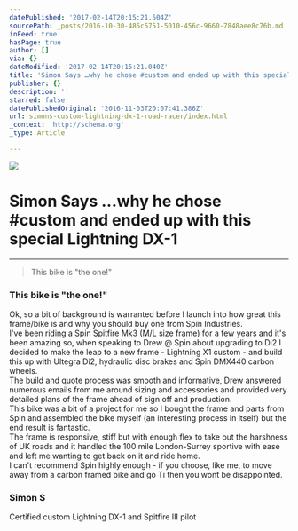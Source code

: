 ```yaml
---
datePublished: '2017-02-14T20:15:21.504Z'
sourcePath: _posts/2016-10-30-485c5751-5010-456c-9660-7848aee8c76b.md
inFeed: true
hasPage: true
author: []
via: {}
dateModified: '2017-02-14T20:15:21.040Z'
title: 'Simon Says …why he chose #custom and ended up with this special Lightning DX-1'
publisher: {}
description: ''
starred: false
datePublishedOriginal: '2016-11-03T20:07:41.386Z'
url: simons-custom-lightning-dx-1-road-racer/index.html
_context: 'http://schema.org'
_type: Article

---
```

![](https://the-grid-user-content.s3-us-west-2.amazonaws.com/e2dcbc7e-0bd4-45bf-944c-f96330a50ef7.jpg)

# Simon Says ...why he chose \#custom and ended up with this special Lightning DX-1

---

> This bike is "the one!"

### This bike is "the one!"

Ok, so a bit of background is warranted before I launch into how great this frame/bike is and why you should buy one from Spin Industries.   
I've been riding a Spin Spitfire Mk3 (M/L size frame) for a few years and it's been amazing so, when speaking to Drew @ Spin about upgrading to Di2 I decided to make the leap to a new frame - Lightning X1 custom - and build this up with Ultegra Di2, hydraulic disc brakes and Spin DMX440 carbon wheels.   
The build and quote process was smooth and informative, Drew answered numerous emails from me around sizing and accessories and provided very detailed plans of the frame ahead of sign off and production.   
This bike was a bit of a project for me so I bought the frame and parts from Spin and assembled the bike myself (an interesting process in itself) but the end result is fantastic.   
The frame is responsive, stiff but with enough flex to take out the harshness of UK roads and it handled the 100 mile London-Surrey sportive with ease and left me wanting to get back on it and ride home.   
I can't recommend Spin highly enough - if you choose, like me, to move away from a carbon framed bike and go Ti then you wont be disappointed.

### Simon S  
Certified custom Lightning DX-1 and Spitfire III pilot